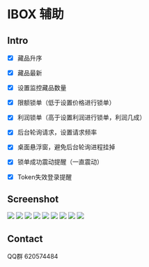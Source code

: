 # IBOX 辅助

## Intro
* [x] 藏品升序
* [x] 藏品最新
* [x] 设置监控藏品数量
* [x] 限额锁单（低于设置价格进行锁单）
* [x] 利润锁单（高于设置利润进行锁单，利润几成）
* [x] 后台轮询请求，设置请求频率
* [x] 桌面悬浮窗，避免后台轮询进程挂掉
* [x] 锁单成功震动提醒（一直震动）
* [x] Token失效登录提醒


## Screenshot
![](ScreenShot/1.jpg)
![](ScreenShot/8.jpg)
![](ScreenShot/7.jpg)
![](ScreenShot/4.jpg)
![](ScreenShot/6.jpg)
![](ScreenShot/5.jpg)
![](ScreenShot/3.jpg)
![](ScreenShot/2.jpg)
![](ScreenShot/9.jpg)

## Contact

QQ群 620574484